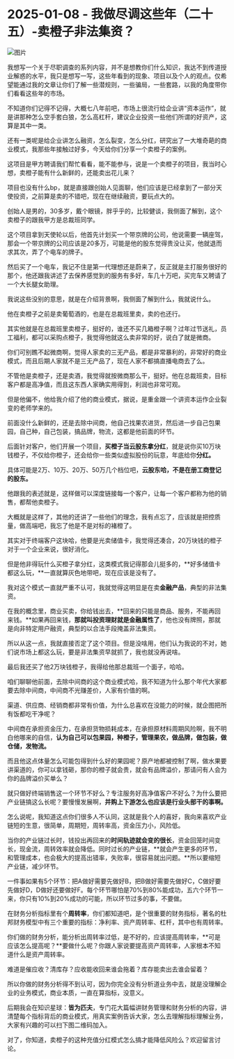 # 2025-01-08 - 我做尽调这些年（二十五）-卖橙子非法集资？

![图片](https://mmbiz.qpic.cn/mmbiz_jpg/JTrAVGgvYRHApSPczKy1WBfI6hjgz4iaTAoia0w4N1LKiaWuWia7glOPzDiaap3iboGW2MLdjeib4KKzQTF1LsJoJ7y6g/640?wx_fmt=jpeg&from=appmsg&tp=webp&wxfrom=5&wx_lazy=1)

我想写一个关于尽职调查的系列内容，并不是想教你们什么知识，我达不到传道授业解惑的水平，我只是想写一写，这些年看到的现象、项目以及个人的观点。仅希望能通过我的文章让你们了解一些潜规则，一些骗局，一些套路，以我的角度带你们看看这些年的市场。

不知道你们记得不记得，大概七八年前吧，市场上很流行给企业讲“资本运作”，就是讲那种怎么空手套白狼，怎么高杠杆，建议企业投资一些他们所谓的好资产，这算是其中一类。

还有一类呢是给企业讲怎么融资，怎么裂变，怎么分红，研究出了一大堆奇葩的商业模式，我那些年接触过好多，今天给你们分享一个卖橙子的案例。

这项目是甲方聘请我们帮忙看看，能不能参与，说是一个卖橙子的项目，我当时心想，卖橙子能有什么新鲜的，还能卖出花儿来？

项目也没有什么bp，就是直接跟创始人见面聊，他们应该是已经拿到了一部分天使投资，之前算是卖的不错吧，现在在继续融资，要玩点大的。

创始人是男的，30多岁，戴个眼镜，胖乎乎的，比较健谈，我侧面了解到，这个卖橙子的跟我甲方是总裁班同学。

这个项目拿到天使轮以后，他首先计划买一个带京牌的公司，他说需要一辆座驾，那会一个带京牌的公司应该是20多万，可能是他的股东觉得贵没让买，他就退而求其次，弄了个电车的牌子。

然后买了一个电车，我记不住是第一代理想还是蔚来了，反正就是主打服务很好的那个，他还跟我讲述了去保养感觉到的服务有多好，车几十万吧，买完车又聘请了一个大长腿女助理。

我说这些没别的意思，就是在介绍背景啊，我侧面了解到什么，我就说什么。

他在卖橙子之前是卖葡萄酒的，也是在总裁班里卖，卖的也还行。

其实他就是在总裁班里卖橙子，挺好的，谁还不买几箱橙子啊？过年过节送礼，员工福利，都可以采购点橙子，我觉得他就这么卖非常的好，说白了就是微商。

你们可别瞧不起微商啊，觉得人家卖的三无产品，都是非常暴利的，非常好的商业模式，而且后期人家就不是三无产品了，现在人家不都搞直播电商去了么。

不管他是卖橙子，还是卖酒，我觉得就按微商那么干，挺好。他在总裁班卖，目标客户都是高净值，而且这东西人家确实用得到，利润也非常可观。

但是他偏不，他给我介绍了他的商业模式，据说，是重金跟一个讲资本运作企业裂变的老师学来的。

前面没什么新鲜的，还是去除中间商，他自己找果农进货，然后进一步自己包果园，自己种，自己包装，搞品牌，物流，这都是他前面的环节。

后面针对客户，他们开展一个项目，**买橙子当云股东拿分红**，就是说你买10万块钱橙子，不仅给你橙子，还会给你一些类似虚拟股份的玩意，年底给你**分红。**

具体可能是2万、10万、20万、50万几个档位吧，**云股东哈，不是在册工商登记的股东。**

他跟我的表述就是，这样做可以深度链接每一个客户，让每一个客户都称为他的销售，都帮他卖橙子。

大概就是这样了，其他的还讲了一些他们的理念，我有点忘了，应该就是把控质量，做高端吧，我忘了他是不是对标的褚橙了。

其实对于终端客户这块哈，他要是光卖储值卡，我觉得还凑合，20万块钱的橙子对于一个企业来说，很好消化。

但是他非得玩什么买橙子拿分红，这类模式我记得那会儿挺多的，**好多储值卡都这么玩，**一直就算灰色地带吧，现在应该是没有了。

我对这个模式一直就严重不认可，我就觉得这明显是在卖**金融产品**，典型的非法集资。

在我的概念里，商业买卖，你给钱出去，**回来的只能是商品、服务，不能再回来钱。**如果再回来钱，**那就叫投资理财就是金融属性了**，他也没有牌照，那就是向非特定用户融资，典型的以合法手段掩盖非法集资。

所以从这一点，我就直接否定了这个项目。但是没啥用，他们认为我说的不对，她们说市场上都这么玩，要是非法集资早就抓了，我也就没再说啥。

最后我还买了他2万块钱橙子，我得给他那总裁班一个面子，哈哈。

咱们聊聊他前面，去除中间商的这个商业模式哈，我不知道为什么那个年代大家都要去除中间商，中间商不光赚差价，人家有价值的啊。

渠道、供应商、经销商都非常有价值，为什么总喜欢在没能力的时候，就企图把所有饭都吃干净呢？

中间商在承担资金压力，在承担货物损耗成本，在承担原材料周期风险啊，我不明白他哪来的自信，**认为自己可以包果园，种橙子，管理果农，做品牌，做包装，做仓储，发物流。**

而且他这点体量怎么可能包得到什么好的果园呢？原产地都被控制了啊，做水果要讲渠道的，你可以拿钱砸，那你的橙子就会贵，就会有品牌溢价，那请问有人会为你的品牌溢价买单么？

就只做好终端销售这一个环节不好么？专注服务好高净值客户不好么？为什么要把产业链搞这么长呢？要慢慢发展啊，**并购上下游怎么也应该是行业头部干的事啊。**

怎么说呢，我知道这点你们很多人不认同，这就是我个人的喜好，我向来喜欢产业链短的生意，很简单，周期短，周转率高，资金压力小，风险低。

当你的产业链过长时，钱投出再回来的**时间轨迹就会变的很长**，资金回笼时间变长，现金流，周转效率就会降低。同时过长的产业链，**就会产生更多的环节，和管理成本，也会极大的提高出错率，失败率，很容易就出问题。**所以要缩短产业链，减少环节。

一件事如果有5个环节：把A做好需要先做好B，把B做好需要先做好C，C做好要先做好D，D做好还要做好F。每个环节哪怕是70%到80%能成功，五六个环节一来，你只有10%到20%成功的可能，所以环节过多的事，不要做。

在财务分析指标里有个**周转率**，你们都知道吧，是个很重要的财务指标，著名的杜邦财务模型中有三个重要的指标：净利率、资产周转率、杠杆，其中也有周转率。

你们做的财务分析，能分析出周转率过低，是不好的，应该提高周转率，**可是应该怎么提高呢？**要做什么呢？你跟人家说要提高资产周转率，人家根本不知道什么是资产周转率。

难道是催应收？清库存？应收能收回来谁会拖着？库存能卖出去谁会留着？

所以你做的财务分析得不到认可，因为你完全没有分析道业务中去，就是没理解企业的业务模式，商业本质，一直在算指标，没意义。

后期我会在知识星球：**皆为匹夫**，专门花大篇幅讲财务管理和财务分析的内容，讲清楚每个指标背后的商业模式，用真实案例告诉大家，怎么去理解指标理解业务，大家有兴趣的可以扫下图二维码加入。

对了，你知道，卖橙子的这种充值分红模式怎么搞才能降低风险么？欢迎留言讨论。

